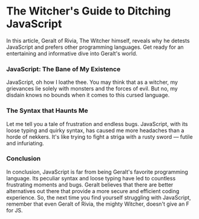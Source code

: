 # The Witcher's Guide to Ditching JavaScript

In this article, Geralt of Rivia, The Witcher himself, reveals why he detests JavaScript and prefers other programming
languages. Get ready for an entertaining and informative dive into Geralt's world.

### JavaScript: The Bane of My Existence

JavaScript, oh how I loathe thee. You may think that as a witcher, my grievances lie solely with monsters and the forces
of evil. But no, my disdain knows no bounds when it comes to this cursed language.

### The Syntax that Haunts Me

Let me tell you a tale of frustration and endless bugs. JavaScript, with its loose typing and quirky syntax, has caused
me more headaches than a horde of nekkers. It's like trying to fight a striga with a rusty sword — futile and
infuriating.

### Conclusion

In conclusion, JavaScript is far from being Geralt's favorite programming language. Its peculiar syntax and loose typing
have led to countless frustrating moments and bugs. Geralt believes that there are better alternatives out there that
provide a more secure and efficient coding experience. So, the next time you find yourself struggling with JavaScript,
remember that even Geralt of Rivia, the mighty Witcher, doesn't give an F for JS.